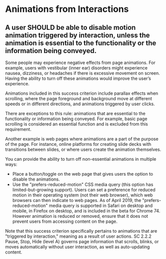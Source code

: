 # Animations from Interactions

## A user SHOULD be able to disable motion animation triggered by interaction, unless the animation is essential to the functionality or the information being conveyed.

Some people may experience negative effects from page animations. For example, users with vestibular (inner ear) disorders might experience nausea, dizziness, or headaches if there is excessive movement on screen. Having the ability to turn off these animations would improve the user’s experience.

Animations included in this success criterion include parallax effects when scrolling, where the page foreground and background move at different speeds or in different directions, and animations triggered by user clicks.

There are exceptions to this rule: animations that are essential to the functionality or information being conveyed. For example, basic page scrolling is considered an essential function and is excluded from this requirement. 

Another example is web pages where animations are a part of the purpose of the page. For instance, online platforms for creating slide decks with transitions between slides, or where users create the animation themselves.

You can provide the ability to turn off non-essential animations in multiple ways:

- Place a button/toggle on the web page that gives users the option to disable the animations.
- Use the "prefers-reduced-motion" CSS media query (this option has limited-but-growing support). Users can set a preference for reduced motion in their operating system (not their web browser), which web browsers can then indicate to web pages. As of April 2019, the "prefers-reduced-motion" media query is supported in Safari on desktop and mobile, in Firefox on desktop, and is included in the beta for Chrome 74.
However animation is reduced or removed, ensure that it does not prevent users from accessing content on the page.

Note that this success criterion specifically pertains to animations that are "triggered by interaction," meaning as a result of user actions. SC 2.2.2 Pause, Stop, Hide (level A) governs page information that scrolls, blinks, or moves automatically without user interaction, as well as auto-updating content.